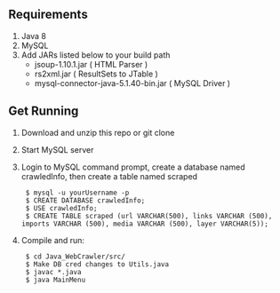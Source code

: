 ## Requirements

1. Java 8
2. MySQL
3. Add JARs listed below to your build path
	- jsoup-1.10.1.jar ( HTML Parser )
	- rs2xml.jar ( ResultSets to JTable )
	- mysql-connector-java-5.1.40-bin.jar ( MySQL Driver )

## Get Running

1. Download and unzip this repo or git clone 

2. Start MySQL server 

3. Login to MySQL command prompt, create a database named crawledInfo, then create a table named scraped

        $ mysql -u yourUsername -p
        $ CREATE DATABASE crawledInfo;
        $ USE crawledInfo;
        $ CREATE TABLE scraped (url VARCHAR(500), links VARCHAR (500), imports VARCHAR (500), media VARCHAR (500), layer VARCHAR(5));

4. Compile and run:

        $ cd Java_WebCrawler/src/
        $ Make DB cred changes to Utils.java
        $ javac *.java
        $ java MainMenu
